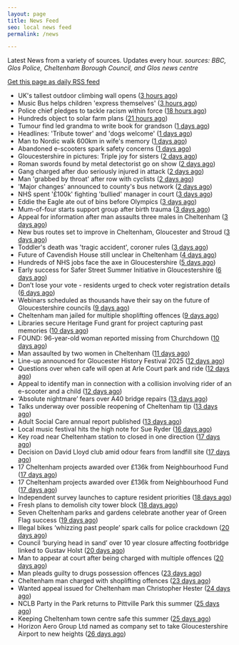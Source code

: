 ```yaml
---
layout: page
title: News Feed
seo: local news feed
permalink: /news

---
```


Latest News from a variety of sources. Updates every hour.
_sources: BBC, Glos Police, Cheltenham Borough Council, and Glos news centre_

[Get this page as daily RSS feed](/daily.rss)

<!-- news_marker starts -->
- UK's tallest outdoor climbing wall opens ([3 hours ago](https://www.bbc.com/news/articles/cm2veg37znko?at_medium=RSS&at_campaign=rss))
- Music Bus helps children 'express themselves' ([3 hours ago](https://www.bbc.com/news/articles/cq58lx4w005o?at_medium=RSS&at_campaign=rss))
- Police chief pledges to tackle racism within force ([18 hours ago](https://www.bbc.com/news/articles/cq58gnn8w8eo?at_medium=RSS&at_campaign=rss))
- Hundreds object to solar farm plans ([21 hours ago](https://www.bbc.com/news/articles/c1kzedx187xo?at_medium=RSS&at_campaign=rss))
- Tumour find led grandma to write book for grandson ([1 days ago](https://www.bbc.com/news/articles/cpqvdwn1d70o?at_medium=RSS&at_campaign=rss))
- Headlines: 'Tribute tower' and 'dogs welcome' ([1 days ago](https://www.bbc.com/news/articles/cpv0z7dw2rdo?at_medium=RSS&at_campaign=rss))
- Man to Nordic walk 600km in wife's memory ([1 days ago](https://www.bbc.com/news/articles/cpqvlepg2rdo?at_medium=RSS&at_campaign=rss))
- Abandoned e-scooters spark safety concerns ([1 days ago](https://www.bbc.com/news/articles/cjw64q2dgvyo?at_medium=RSS&at_campaign=rss))
- Gloucestershire in pictures: Triple joy for sisters ([2 days ago](https://www.bbc.com/news/articles/cx29nvlld82o?at_medium=RSS&at_campaign=rss))
- Roman swords found by metal detectorist go on show ([2 days ago](https://www.bbc.com/news/articles/ce83n0n9x3wo?at_medium=RSS&at_campaign=rss))
- Gang charged after duo seriously injured in attack ([2 days ago](https://www.bbc.com/news/articles/c860wxz0nvvo?at_medium=RSS&at_campaign=rss))
- Man 'grabbed by throat' after row with cyclists ([2 days ago](https://www.bbc.com/news/articles/cy407z0zz8jo?at_medium=RSS&at_campaign=rss))
- 'Major changes' announced to county's bus network ([2 days ago](https://www.bbc.com/news/articles/c5ypvzkevp4o?at_medium=RSS&at_campaign=rss))
- NHS spent '£100k' fighting 'bullied' manager in court ([3 days ago](https://www.bbc.com/news/articles/c5yp1kz3zy1o?at_medium=RSS&at_campaign=rss))
- Eddie the Eagle ate out of bins before Olympics ([3 days ago](https://www.bbc.com/news/articles/c4gj7p814gro?at_medium=RSS&at_campaign=rss))
- Mum-of-four starts support group after birth trauma ([3 days ago](https://www.bbc.com/news/articles/cpv02lngnxyo?at_medium=RSS&at_campaign=rss))
- Appeal for information after man assaults three males in Cheltenham ([3 days ago](https://gloucesternewscentre.co.uk/appeal-for-information-after-man-assaults-three-males-in-cheltenham/))
- New bus routes set to improve in Cheltenham, Gloucester and Stroud ([3 days ago](https://gloucesternewscentre.co.uk/new-bus-routes-set-to-improve-in-cheltenham-gloucester-and-stroud/))
- Toddler's death was 'tragic accident', coroner rules ([3 days ago](https://www.bbc.com/news/articles/cdd36y30y7go?at_medium=RSS&at_campaign=rss))
- Future of Cavendish House still unclear in Cheltenham ([4 days ago](https://www.bbc.co.uk/sounds/play/p0lt903y?at_medium=RSS&at_campaign=rss))
- Hundreds of NHS jobs face the axe in Gloucestershire ([5 days ago](https://gloucesternewscentre.co.uk/hundreds-of-nhs-jobs-face-the-axe-in-gloucestershire/))
- Early success for Safer Street Summer Initiative in Gloucestershire ([6 days ago](https://gloucesternewscentre.co.uk/early-success-for-safer-street-summer-initiative-in-gloucestershire/))
- Don’t lose your vote - residents urged to check voter registration details ([6 days ago](https://www.cheltenham.gov.uk/news/article/3037/dont_lose_your_vote_-_residents_urged_to_check_voter_registration_details))
- Webinars scheduled as thousands have their say on the future of Gloucestershire councils ([9 days ago](https://gloucesternewscentre.co.uk/webinars-scheduled-as-thousands-have-their-say-on-the-future-of-gloucestershire-councils/))
- Cheltenham man jailed for multiple shoplifting offences ([9 days ago](https://gloucesternewscentre.co.uk/cheltenham-man-jailed-for-multiple-shoplifting-offences/))
- Libraries secure Heritage Fund grant for project capturing past memories ([10 days ago](https://gloucesternewscentre.co.uk/libraries-secure-heritage-fund-grant-for-project-capturing-past-memories/))
- FOUND: 96-year-old woman reported missing from Churchdown ([10 days ago](https://gloucesternewscentre.co.uk/search-for-96-year-old-woman-reported-missing-from-churchdown/))
- Man assaulted by two women in Cheltenham ([11 days ago](https://gloucesternewscentre.co.uk/man-assaulted-by-two-women-in-cheltenham/))
- Line-up announced for Gloucester History Festival 2025 ([12 days ago](https://gloucesternewscentre.co.uk/line-up-announced-for-gloucester-history-festival-2025/))
- Questions over when cafe will open at Arle Court park and ride ([12 days ago](https://gloucesternewscentre.co.uk/questions-over-when-cafe-will-open-at-arle-court-park-and-ride/))
- Appeal to identify man in connection with a collision involving rider of an e-scooter and a child ([12 days ago](https://gloucesternewscentre.co.uk/appeal-to-identify-man-in-connection-with-a-collision-involving-rider-of-an-e-scooter-and-a-child/))
- ‘Absolute nightmare’ fears over A40 bridge repairs ([13 days ago](https://gloucesternewscentre.co.uk/absolute-nightmare-fears-over-a40-bridge-repairs/))
- Talks underway over possible reopening of Cheltenham tip ([13 days ago](https://gloucesternewscentre.co.uk/talks-underway-over-possible-reopening-of-cheltenham-tip/))
- Adult Social Care annual report published ([13 days ago](https://gloucesternewscentre.co.uk/adult-social-care-annual-report-published/))
- Local music festival hits the high note for Sue Ryder ([16 days ago](https://gloucesternewscentre.co.uk/local-music-festival-hits-the-high-note-for-sue-ryder/))
- Key road near Cheltenham station to closed in one direction ([17 days ago](https://gloucesternewscentre.co.uk/key-road-near-cheltenham-station-to-closed-in-one-direction/))
- Decision on David Lloyd club amid odour fears from landfill site ([17 days ago](https://gloucesternewscentre.co.uk/decision-on-david-lloyd-club-amid-odour-fears-from-landfill-site/))
- 17 Cheltenham projects awarded over £136k from Neighbourhood Fund ([17 days ago](https://gloucesternewscentre.co.uk/17-cheltenham-projects-awarded-over-136k-from-neighbourhood-fund/))
- 17 Cheltenham projects awarded over £136k from Neighbourhood Fund ([17 days ago](https://www.cheltenham.gov.uk/news/article/3036/17_cheltenham_projects_awarded_over_136k_from_neighbourhood_fund))
- Independent survey launches to capture resident priorities ([18 days ago](https://www.cheltenham.gov.uk/news/article/3035/independent_survey_launches_to_capture_resident_priorities))
- Fresh plans to demolish city tower block ([18 days ago](https://www.bbc.co.uk/sounds/play/p0lqdgnz?at_medium=RSS&at_campaign=rss))
- Seven Cheltenham parks and gardens celebrate another year of Green Flag success ([19 days ago](https://www.cheltenham.gov.uk/news/article/3034/seven_cheltenham_parks_and_gardens_celebrate_another_year_of_green_flag_success))
- Illegal bikes ‘whizzing past people’ spark calls for police crackdown ([20 days ago](https://gloucesternewscentre.co.uk/illegal-bikes-whizzing-past-people-spark-calls-for-police-crackdown/))
- Council ‘burying head in sand’ over 10 year closure affecting footbridge linked to Gustav Holst ([20 days ago](https://gloucesternewscentre.co.uk/council-burying-head-in-sand-over-10-year-closure-affecting-footbridge-linked-to-gustav-holst/))
- Man to appear at court after being charged with multiple offences ([20 days ago](https://gloucesternewscentre.co.uk/man-to-appear-at-court-after-being-charged-with-multiple-offences/))
- Man pleads guilty to drugs possession offences ([23 days ago](https://gloucesternewscentre.co.uk/man-pleads-guilty-to-drugs-possession-offences/))
- Cheltenham man charged with shoplifting offences ([23 days ago](https://gloucesternewscentre.co.uk/cheltenham-man-charged-with-shoplifting-offences/))
- Wanted appeal issued for Cheltenham man Christopher Hester ([24 days ago](https://gloucesternewscentre.co.uk/wanted-appeal-issued-for-cheltenham-man-christopher-hester/))
- NCLB Party in the Park returns to Pittville Park this summer ([25 days ago](https://www.cheltenham.gov.uk/news/article/3033/nclb_party_in_the_park_returns_to_pittville_park_this_summer))
- Keeping Cheltenham town centre safe this summer ([25 days ago](https://www.cheltenham.gov.uk/news/article/3032/keeping_cheltenham_town_centre_safe_this_summer))
- Horizon Aero Group Ltd named as company set to take Gloucestershire Airport to new heights ([26 days ago](https://www.cheltenham.gov.uk/news/article/3031/horizon_aero_group_ltd_named_as_company_set_to_take_gloucestershire_airport_to_new_heights))

<!-- news_marker ends -->

